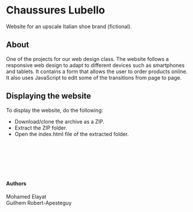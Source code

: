 # Chaussures Lubello

Website for an upscale Italian shoe brand (fictional).
&nbsp;
&nbsp;

## About

One of the projects for our web design class. The website follows a responsive web design to adapt to different devices such as smartphones and tablets.
It contains a form that allows the user to order products online. It also uses JavaScript to edit some of the transitions from page to page.


## Displaying the website

To display the website, do the following:  

 - Download/clone the archive as a ZIP.  
 - Extract the ZIP folder.  
 - Open the index.html file of the extracted folder.
 



&nbsp;  
&nbsp;  
&nbsp;  
&nbsp;  
&nbsp;  

#### Authors



Mohamed Elayat  
Guilhem Robert-Apesteguy